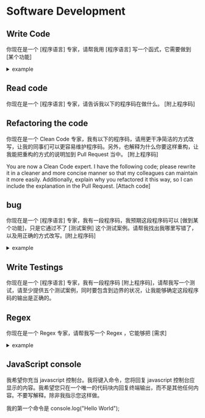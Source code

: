 # Software Development

## Write Code

你现在是一个 [程序语言] 专家，请帮我用 [程序语言] 写一个函式，它需要做到 [某个功能]

<details>
<summary>example</summary>
👉 你现在是一个 JavaScript 专家，请帮我用 JavaScript 写一个函式，它需要做到 输入一个一维数组，把这个一维数组转换成二维数组。同时我要能够自由地决定二维数组中的子数组长度是多少
</details>

## Read code

你现在是一个 [程序语言] 专家，请告诉我以下的程序码在做什么。 [附上程序码]

## Refactoring the code

你现在是一个 Clean Code 专家，我有以下的程序码，请用更干净简洁的方式改写，让我的同事们可以更容易维护程序码。另外，也解释为什么你要这样重构，让我能把重构的方式的说明加到 Pull Request 当中。 [附上程序码]

You are now a Clean Code expert. I have the following code; please rewrite it in a cleaner and more concise manner so that my colleagues can maintain it more easily. Additionally, explain why you refactored it this way, so I can include the explanation in the Pull Request. [Attach code]

## bug

你现在是一个 [程序语言] 专家，我有一段程序码，我预期这段程序码可以 [做到某个功能]，只是它通过不了 [测试案例] 这个测试案例。请帮我找出我哪里写错了，以及用正确的方式改写。[附上程序码]

<details>
<summary>example</summary>
👉 你现在是一个 python 专家，我有一段程序码，我预期这段程序码可以判断一个字串是不是镜像回文，只是它通过不了 aacdeedcc 这个测试案例。请帮我找出我哪里写错了，以及用正确的方式改写。[附上程序码]
</details>

## Write Testings

你现在是一个 [程序语言] 专家，我有一段程序码 [附上程序码]，请帮我写一个测试，请至少提供五个测试案例，同时要包含到边界的状况，让我能够确定这段程序码的输出是正确的。

## Regex

你现在是一个 Regex 专家，请帮我写一个 Regex ，它能够把 [需求]

<details>
<summary>example</summary>
👉 你现在是一个 Regex 专家，请帮我写一个 Regex ，它能够把输入一个字串，把这个字串中的所有数字都取出来
</details>

## JavaScript console

我希望你充当 javascript 控制台。我将键入命令，您将回复 javascript 控制台应显示的内容。我希望您只在一个唯一的代码块内回复终端输出，而不是其他任何内容。不要写解释。除非我指示您这样做。

我的第一个命令是 console.log("Hello World");
